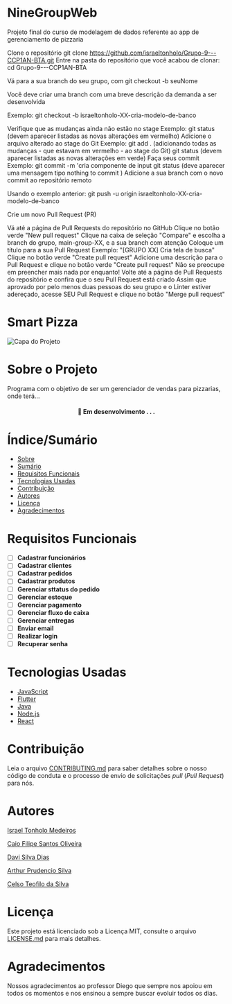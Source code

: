 # NineGroupWeb
Projeto final do curso de modelagem de dados referente ao app de gerenciamento de pizzaria

Clone o repositório
git clone https://github.com/israeltonholo/Grupo-9---CCP1AN-BTA.git
Entre na pasta do repositório que você acabou de clonar:
cd Grupo-9---CCP1AN-BTA

Vá para a sua branch do seu grupo, com git checkout -b seuNome


Você deve criar uma branch com uma breve descrição da demanda a ser desenvolvida


Exemplo: git checkout -b israeltonholo-XX-cria-modelo-de-banco

Verifique que as mudanças ainda não estão no stage
Exemplo: git status (devem aparecer listadas as novas alterações em vermelho)
Adicione o arquivo alterado ao stage do Git
Exemplo:
git add . (adicionando todas as mudanças - que estavam em vermelho - ao stage do Git)
git status (devem aparecer listadas as novas alterações em verde)
Faça seus commit
Exemplo:
git commit -m 'cria componente de input
git status (deve aparecer uma mensagem tipo nothing to commit )
Adicione a sua branch com o novo commit ao repositório remoto

Usando o exemplo anterior: git push -u origin israeltonholo-XX-cria-modelo-de-banco

Crie um novo Pull Request (PR)

Vá até a página de Pull Requests do repositório no GitHub
Clique no botão verde "New pull request"
Clique na caixa de seleção "Compare" e escolha a branch do grupo, main-group-XX, e a sua branch com atenção
Coloque um título para a sua Pull Request
Exemplo: "[GRUPO XX] Cria tela de busca"
Clique no botão verde "Create pull request"
Adicione uma descrição para o Pull Request e clique no botão verde "Create pull request"
Não se preocupe em preencher mais nada por enquanto!
Volte até a página de Pull Requests do repositório e confira que o seu Pull Request está criado
Assim que aprovado por pelo menos duas pessoas do seu grupo e o Linter estiver adereçado, acesse SEU Pull Request e clique no botão "Merge pull request"

# Smart Pizza


![Capa do Projeto](https://coolicias.ao/wp-content/uploads/2019/11/Receita-de-Pizza-de-Pepperoni-na-Fritadeira-El%C3%A9trica-1200x800.jpg)

# Sobre o Projeto

Programa com o objetivo de ser um gerenciador de vendas para pizzarias, onde terá...

<h4 align="center"> 
	🚧  Em desenvolvimento . . .
</h4>

# Índice/Sumário

* [Sobre](#sobre-o-projeto)
* [Sumário](#índice/sumário)
* [Requisitos Funcionais](#requisitos-funcionais)
* [Tecnologias Usadas](#tecnologias-usadas)
* [Contribuição](#contribuição)
* [Autores](#autores)
* [Licença](#licença)
* [Agradecimentos](#agradecimentos)


# Requisitos Funcionais 

- [ ] **Cadastrar funcionários**
- [ ] **Cadastrar clientes**
- [ ] **Cadastrar pedidos**
- [ ] **Cadastrar produtos**
- [ ] **Gerenciar sttatus do pedido**
- [ ] **Gerenciar estoque**
- [ ] **Gerenciar pagamento**
- [ ] **Gerenciar fluxo de caixa**
- [ ] **Gerenciar entregas**
- [ ] **Enviar email**
- [ ] **Realizar login**
- [ ] **Recuperar senha**

# Tecnologias Usadas

- [JavaScript](https://www.javascript.com)
- [Flutter](https://flutter.dev/)
- [Java](https://www.java.com/pt-BR/)
- [Node.js](https://nodejs.org/en/)
- [React](https://pt-br.reactjs.org/)

# Contribuição

Leia o arquivo [CONTRIBUTING.md](CONTRIBUTING.md) para saber detalhes sobre o nosso código de conduta e o processo de envio de solicitações *pull* (*Pull Request*) para nós.

# Autores

[Israel Tonholo Medeiros](https://github.com/israeltonholo)

[Caio Filipe Santos Oliveira ](https://github.com/CaioFilipeSantos)

[Davi Silva Dias ](https://github.com/Davi86)

[Arthur Prudencio Silva](https://github.com/ArthurPrudencioSilva)

[Celso Teofilo da Silva ](https://github.com/celsoteofilo)

# Licença

Este projeto está licenciado sob a Licença MIT,  consulte o arquivo [LICENSE.md](LICENSE.md) para mais detalhes.

# Agradecimentos

Nossos agradecimentos ao professor Diego que sempre nos apoiou em todos os momentos e nos ensinou a sempre buscar evoluir todos os dias.
